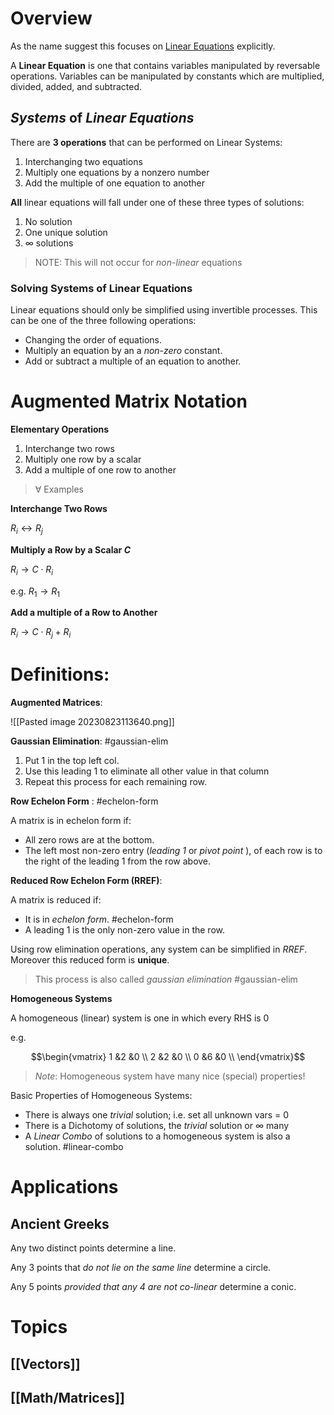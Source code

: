 # Overview

As the name suggest this focuses on [Linear Equations](https://en.wikipedia.org/wiki/Linear_equation) explicitly.

A **Linear Equation** is one that contains variables manipulated by reversable operations. Variables can be manipulated by constants which are multiplied, divided, added, and subtracted.

## *Systems* of *Linear Equations*

There are **3 operations** that can be performed on Linear Systems:
1. Interchanging two equations
2. Multiply one equations by a nonzero number
3. Add the multiple of one equation to another

**All** linear equations will fall under one of these three types of solutions:
1. No solution
2. One unique solution
3. $\infty$  solutions

> NOTE: This will not occur for *non-linear* equations

### Solving Systems of Linear Equations

Linear equations should only be simplified using invertible processes. This can be one of the three following operations:
- Changing the order of equations.
- Multiply an equation by an a *non-zero* constant.
- Add or subtract a multiple of an equation to another.

# Augmented Matrix Notation

**Elementary Operations**
1. Interchange two rows
2. Multiply one row by a scalar
3. Add a multiple of one row to another

> $\forall$  Examples 

**Interchange Two Rows**

$R_{i}\leftrightarrow R_{j}$

**Multiply a Row by a Scalar $C$**

$R_{i}\rightarrow C\cdot R_i$

e.g. $R_1\rightarrow R_1$

**Add a multiple of a Row to Another**

$R_{i}\rightarrow C\cdot R_j + R_i$

# Definitions:

**Augmented Matrices**:

![[Pasted image 20230823113640.png]]

**Gaussian Elimination**:
#gaussian-elim

1. Put 1 in the top left col.
2. Use this leading 1 to eliminate all other value in that column
3. Repeat this process for each remaining row.

**Row Echelon Form** :
#echelon-form

A matrix is in echelon form if:
- All zero rows are at the bottom.
- The left most non-zero entry (*leading 1* or *pivot point* ), of each row is to the right of the leading 1 from the row above.

**Reduced Row Echelon Form (RREF)**:

A matrix is reduced if:
- It is in *echelon form*. #echelon-form
- A leading $1$ is the only non-zero value in the row.

Using  row elimination operations, any system can be simplified in *RREF*. Moreover this reduced form is **unique**.

> This process is also called *gaussian elimination* #gaussian-elim

**Homogeneous Systems**

A homogeneous (linear) system is one in which every RHS is 0

e.g.

$$\begin{vmatrix} 
1 &2 &0 \\
2 &2 &0 \\
0 &6 &0 \\
\end{vmatrix}$$

> *Note*: Homogeneous system have many nice (special) properties!

Basic Properties of Homogeneous Systems:
- There is always one *trivial* solution; i.e. set all unknown vars = 0
- There is a Dichotomy of solutions, the *trivial* solution or $\infty$ many
- A  *Linear Combo* of solutions to a homogeneous system is also a solution. #linear-combo

# Applications

## Ancient Greeks

Any two distinct points determine a line.

Any 3 points that *do not lie on the same line*  determine a circle.

Any 5 points *provided that any 4 are not co-linear* determine a conic.
# Topics

## [[Vectors]]

## [[Math/Matrices]]